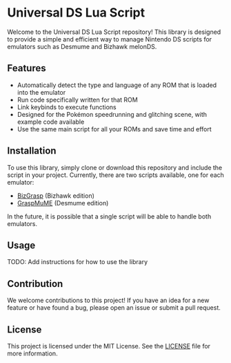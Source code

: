 # Universal DS Lua Script

Welcome to the Universal DS Lua Script repository! This library is designed to provide a simple and efficient way to manage Nintendo DS scripts for emulators such as Desmume and Bizhawk melonDS.

## Features

- Automatically detect the type and language of any ROM that is loaded into the emulator
- Run code specifically written for that ROM
- Link keybinds to execute functions
- Designed for the Pokémon speedrunning and glitching scene, with example code available
- Use the same main script for all your ROMs and save time and effort

## Installation

To use this library, simply clone or download this repository and include the script in your project. 
 Currently, there are two scripts available, one for each emulator:

- [BizGrasp](BizGrasp) (Bizhawk edition)
- [GraspMuME](GraspMume) (Desmume edition)

In the future, it is possible that a single script will be able to handle both emulators.

## Usage

TODO: Add instructions for how to use the library

## Contribution

We welcome contributions to this project! If you have an idea for a new feature or have found a bug, please open an issue or submit a pull request.

## License

This project is licensed under the MIT License. See the [LICENSE](LICENSE) file for more information.


